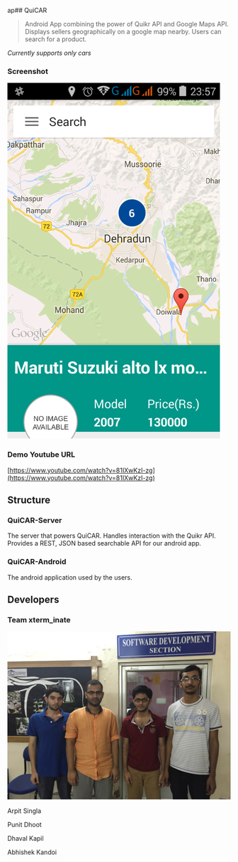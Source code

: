 ap## QuiCAR

> Android App combining the power of Quikr API and Google Maps API. Displays sellers geographically on a google map nearby. Users can search for a product.

_Currently supports only cars_

### Screenshot

![Screenshot](extra/screenshot.png)

### Demo Youtube URL

[https://www.youtube.com/watch?v=81IXwKzI-zg](https://www.youtube.com/watch?v=81IXwKzI-zg)

## Structure

### QuiCAR-Server

The server that powers QuiCAR. Handles interaction with the Quikr API. Provides a REST, JSON based searchable API for our android app.

### QuiCAR-Android

The android application used by the users.

## Developers

### Team xterm_inate

![Team](extra/team.jpg)

Arpit Singla

Punit Dhoot

Dhaval Kapil

Abhishek Kandoi